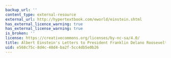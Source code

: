 ```yaml
---
backup_url: ''
content_type: external-resource
external_url: http://hypertextbook.com/eworld/einstein.shtml
has_external_licence_warning: true
has_external_license_warning: true
is_broken: ''
license: https://creativecommons.org/licenses/by-nc-sa/4.0/
title: Albert Einstein's Letters to President Franklin Delano Roosevelt
uid: e568c75c-8d4c-48d4-ba2f-5cc4db5e0b26
---
```


